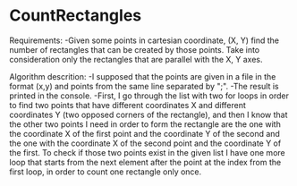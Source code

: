 # CountRectangles

Requirements: 
-Given some points in cartesian coordinate, (X, Y) find the number of rectangles that can be created 
by those points. Take into consideration only the rectangles that are parallel with the X, Y axes. 

Algorithm descrition:
-I supposed that the points are given in a file in the format (x,y) and points from the same line separated by ";".
-The result is printed in the console.
-First, I go through the list with two for loops in order to find two points that have different coordinates X and different coordinates Y (two opposed corners of the rectangle), and then I know that the other two points I need in order to form the rectangle are the one with the coordinate X of the first point and the coordinate Y of the second and the one with the coordinate X of the second point and the coordinate Y of the first. To check if those two points exist in the given list I have one more loop that starts from the next element after the point at the index from the first loop, in order to count one rectangle only once.

